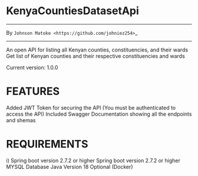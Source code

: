 # KenyaCountiesDatasetApi

*****************************************************
By `Johnson Matoke <https://github.com/johniez254>`_
*****************************************************

An open API for listing all Kenyan counties, constituencies, and their wards
Get list of Kenyan counties and their respective constituencies and wards

Current version: 1.0.0

# FEATURES

Added JWT Token for securing the API (You must be authenticated to access the API)
Included Swagger Documentation showing all the endpoints and shemas

# REQUIREMENTS
i)	Spring boot version 2.7.2 or higher
Spring boot version 2.7.2 or higher
MYSQL Database
Java Version 18
Optional (Docker)

